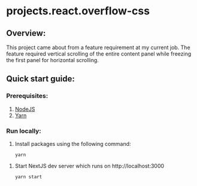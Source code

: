 # projects.react.overflow-css

## Overview:

This project came about from a feature requirement at my current job. The feature required vertical scrolling of the entire content panel while freezing the first panel for horizontal scrolling.

## Quick start guide:

### Prerequisites:

1. [NodeJS](https://nodejs.org)
1. [Yarn](https://classic.yarnpkg.com/en/)

### Run locally:

1.  Install packages using the following command:

        yarn

1)  Start NextJS dev server which runs on http://localhost:3000

        yarn start
